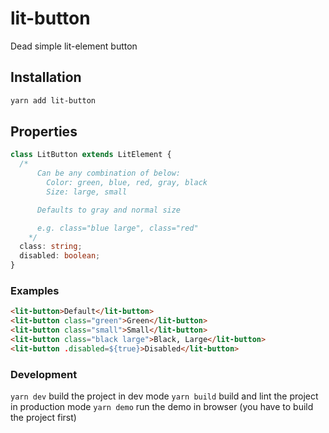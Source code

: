 # lit-button

Dead simple lit-element button

## Installation

```sh
yarn add lit-button
```

## Properties

```ts
class LitButton extends LitElement {
  /* 
      Can be any combination of below:
        Color: green, blue, red, gray, black
        Size: large, small

      Defaults to gray and normal size

      e.g. class="blue large", class="red"
    */
  class: string;
  disabled: boolean;
}
```

### Examples

```html
<lit-button>Default</lit-button>
<lit-button class="green">Green</lit-button>
<lit-button class="small">Small</lit-button>
<lit-button class="black large">Black, Large</lit-button>
<lit-button .disabled=${true}>Disabled</lit-button>
```

### Development

`yarn dev` build the project in dev mode
`yarn build` build and lint the project in production mode
`yarn demo` run the demo in browser (you have to build the project first)
